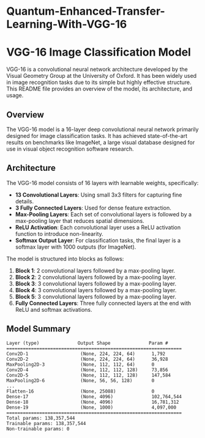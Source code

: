 # Quantum-Enhanced-Transfer-Learning-With-VGG-16

# VGG-16 Image Classification Model

VGG-16 is a convolutional neural network architecture developed by the Visual Geometry Group at the University of Oxford. It has been widely used in image recognition tasks due to its simple but highly effective structure. This README file provides an overview of the model, its architecture, and usage.

## Overview

The VGG-16 model is a 16-layer deep convolutional neural network primarily designed for image classification tasks. It has achieved state-of-the-art results on benchmarks like ImageNet, a large visual database designed for use in visual object recognition software research.

## Architecture

The VGG-16 model consists of 16 layers with learnable weights, specifically:
- **13 Convolutional Layers**: Using small 3x3 filters for capturing fine details.
- **3 Fully Connected Layers**: Used for dense feature extraction.
- **Max-Pooling Layers**: Each set of convolutional layers is followed by a max-pooling layer that reduces spatial dimensions.
- **ReLU Activation**: Each convolutional layer uses a ReLU activation function to introduce non-linearity.
- **Softmax Output Layer**: For classification tasks, the final layer is a softmax layer with 1000 outputs (for ImageNet).

The model is structured into blocks as follows:
1. **Block 1**: 2 convolutional layers followed by a max-pooling layer.
2. **Block 2**: 2 convolutional layers followed by a max-pooling layer.
3. **Block 3**: 3 convolutional layers followed by a max-pooling layer.
4. **Block 4**: 3 convolutional layers followed by a max-pooling layer.
5. **Block 5**: 3 convolutional layers followed by a max-pooling layer.
6. **Fully Connected Layers**: Three fully connected layers at the end with ReLU and softmax activations.

## Model Summary

```plaintext
Layer (type)              Output Shape              Param #
================================================================
Conv2D-1                   (None, 224, 224, 64)      1,792
Conv2D-2                   (None, 224, 224, 64)      36,928
MaxPooling2D-3             (None, 112, 112, 64)      0
Conv2D-4                   (None, 112, 112, 128)     73,856
Conv2D-5                   (None, 112, 112, 128)     147,584
MaxPooling2D-6             (None, 56, 56, 128)       0
...
Flatten-16                 (None, 25088)             0
Dense-17                   (None, 4096)              102,764,544
Dense-18                   (None, 4096)              16,781,312
Dense-19                   (None, 1000)              4,097,000
================================================================
Total params: 138,357,544
Trainable params: 138,357,544
Non-trainable params: 0
